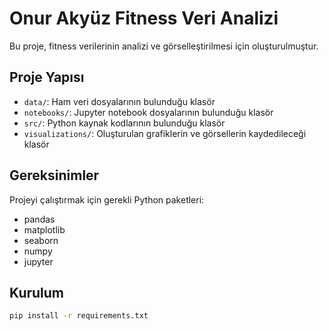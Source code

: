 # Onur Akyüz Fitness Veri Analizi

Bu proje, fitness verilerinin analizi ve görselleştirilmesi için oluşturulmuştur.

## Proje Yapısı

- `data/`: Ham veri dosyalarının bulunduğu klasör
- `notebooks/`: Jupyter notebook dosyalarının bulunduğu klasör
- `src/`: Python kaynak kodlarının bulunduğu klasör
- `visualizations/`: Oluşturulan grafiklerin ve görsellerin kaydedileceği klasör

## Gereksinimler

Projeyi çalıştırmak için gerekli Python paketleri:

- pandas
- matplotlib
- seaborn
- numpy
- jupyter

## Kurulum

```bash
pip install -r requirements.txt
```
